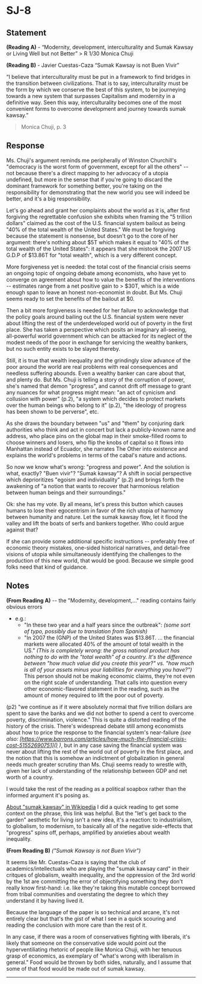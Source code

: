 # SJ-8

## Statement

**(Reading A)** - “Modernity, development, interculturality and Sumak Kawsay or Living Well but not Better” > R 1/30 Monica Chuji

**(Reading B)** - Javier Cuestas-Caza “Sumak Kawsay is not Buen Vivir”

“I believe that interculturality must be put in a framework to find bridges in the transition between civilizations. That is to say, interculturality must be the form by which we conserve the best of this system, to be journeying towards a new system that surpasses Capitalism and modernity in a definitive way. Seen this way, interculturality becomes one of the most convenient forms to overcome development and journey towards sumak kawsay.”
> Monica Chuji, p. 3

## Response

Ms. Chuji's argument reminds me peripherally of Winston Churchill's "democracy is the worst form of government, except for all the others" -- not because there's a direct mapping to her advocacy of a utopia undefined, but more in the sense that if you're going to discard the dominant framework for something better, you're taking on the responsibility for demonstrating that the new world you see will indeed be better, and it's a big responsibility.

Let's go ahead and grant her complaints about the world as it is, after first forgiving the regrettable confusion she exhibits when framing the "5 trillion dollars" claimed as the cost of the U.S. financial system bailout as being "40% of the total wealth of the United States."  We must be forgiving because the statement is nonsense, but doesn't go to the core of her argument: there's nothing about $5T which makes it equal to "40% of the total wealth of the United States": it appears that she mistook the 2007 US G.D.P of $13.86T for "total wealth", which is a very different concept.

More forgiveness yet is needed: the total cost of the financial crisis seems an ongoing topic of ongoing debate among economists, who have yet to converge on agreement about how to value the benefits of the interventions -- estimates range from a net positive gain to > $30T, which is a wide enough span to leave an honest non-economist in doubt.  But Ms. Chuji seems ready to set the benefits of the bailout at $0.

Then a bit more forgiveness is needed for her failure to acknowledge that the policy goals around bailing out the U.S. financial system were never about lifting the rest of the underdeveloped world out of poverty in the first place.  She has taken a perspective which posits an imaginary all-seeing, all-powerful world government which can be attacked for its neglect of the modest needs of the poor in exchange for servicing the wealthy bankers, but no such entity exists to be slayed thereby.

Still, it is true that wealth inequality and the grindingly slow advance of the poor around the world are real problems with real consequences and needless suffering abounds.  Even a wealthy banker can care about that, and plenty do. But Ms. Chuji is telling a story of the corruption of power, she's named that demon "progress", and cannot drift off message to grant any nuances for what progress might mean:  "an act of cynicism and collusion with power" (p.2), "a system which decides to protect markets over the human beings who belong to it" (p.2), "the ideology of progress has been shown to be perverse", etc.

As she draws the boundary between "us" and "them" by conjuring dark authorities who think and act in concert but lack a publicly-known name and address, who place pins on the global map in their smoke-filled rooms to choose winners and losers, who flip the knobs of capital so it flows into Manhattan instead of Ecuador, she narrates The Other into existence and explains the world's problems in terms of the cabal's nature and actions.

So now we know what's wrong: "progress and power".  And the solution is what, exactly?  "Buen vivir"?  "Sumak kawsay"?  A shift in social perspective which deprioritizes "egoism and individuality" (p.2) and brings forth the awakening of "a notion that wants to recover that harmonious relation between human beings and their surroundings."

Ok: she has my vote.  By all means, let's press this button which causes humans to lose their egocentrism in favor of the rich utopia of harmony between humanity and nature.  Let the sumak kawsay flow, let it flood the valley and lift the boats of serfs and bankers together.  Who could argue against that?

If she can provide some additional specific instructions -- preferably free of economic theory mistakes, one-sided historical narratives, and detail-free visions of utopia while simultaneously identifying the challenges to the production of this new world, that would be good.  Because we simple good folks need that kind of guidance.






## Notes

**(From Reading A)** -- the "Modernity, development,..." reading contains fairly obvious errors

- e.g.:
    - "In these two year and a half years since the outbreak": *(some sort of typo, possibly due to translation from Spanish)*
    - "In 2007 the (GNP) of the United States was $13.86T. ... the financial markets were allocated 40% of the amount of total wealth in the US."  *(This is completely wrong: the gross national product has nothing to do with the "total wealth" of a country.  It's the difference between "how much value did you create this year?" vs. "how much is all of your assets minus your liabilities for everything you have?")*  This person should not be making economic claims, they're not even on the right scale of understanding.  That calls into question every other economic-flavored statement in the reading, such as the amount of money required to lift the poor out of poverty.

(p2) "we continue as if it were absolutely normal that five trillion dollars are spent to save the banks and we did not bother to spend a cent to overcome poverty, discrimination, violence."  This is quite a distorted reading of the history of the crisis.  There's widespread debate still among economists about how to price the response to the financial system's near-failure *(see also: [https://www.barrons.com/articles/how-much-the-financial-crisis-cost-51552690751]() )*, but in any case saving the financial system was never about lifting the rest of the world out of poverty in the first place, and the notion that this is somehow an indictment of globalization in general needs much greater scrutiny than Ms. Chuji seems ready to wrestle with, given her lack of understanding of the relationship between GDP and net worth of a country.

I would take the rest of the reading as a political soapbox rather than the informed argument it's posing as.

[About "sumak kawsay" in Wikipedia](https://en.wikipedia.org/wiki/The_Rights_of_Nature_in_Ecuador_-_Sumak_Kawsay) I did a quick reading to get some context on the phrase, this link was helpful.   But the "let's get back to the garden" aesthetic for living isn't a new idea, it's a reaction: to industrialism, to globalism, to modernism, to basically all of the negative side-effects that "progress" spins off, perhaps, amplified by anxieties about wealth inequality.


**(From Reading B)**  *("Sumak Kawsay is not Buen Vivir")*

It seems like Mr. Cuestas-Caza is saying that the club of academics/intellectuals who are playing the "sumak kawsay card" in their critques of globalism, wealth inequality, and the oppression of the 3rd world by the 1st are committing the error of objectifying something they don't really know first-hand: i.e. like they're taking this mutable concept borrowed from tribal communities and overstating the degree to which they understand it by having lived it.

Because the language of the paper is so technical and arcane, it's not entirely clear but that's the gist of what I see in a quick scouring and reading the conclusion with more care than the rest of it.

In any case, if there was a room of conservatives fighting with liberals, it's likely that someone on the conservative side would point out the hyperventiliating rhetoric of people like Monica Chuji, with her tenuous grasp of economics, as exemplary of "what's wrong with liberalism in general."  Food would be thrown by both sides, naturally, and I assume that some of that food would be made out of sumak kawsay.

---
